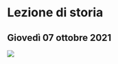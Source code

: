 # Lezione di storia
## Giovedì 07 ottobre 2021
![](https://i.imgur.com/VCbJOQr.jpg)
<!--stackedit_data:
eyJoaXN0b3J5IjpbLTEyMzMyMjEzODVdfQ==
-->